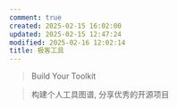 ```yaml
---
comment: true
created: 2025-02-15 16:02:00
updated: 2025-02-15 12:47:24
modified: 2025-02-16 12:02:14
title: 极客工具
---
```


> Build Your Toolkit

> 构建个人工具图谱, 分享优秀的开源项目
